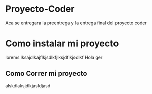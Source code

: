 # Proyecto-Coder
Aca se entregara la preentrega y la entrega final del proyecto coder


# Como instalar mi proyecto

lorems lksajdlkajflkjsdlkfjlksjdflkjsdlkf
Hola ger 

## Como Correr mi proyecto
alskdlaksjdlkjasldjasd

